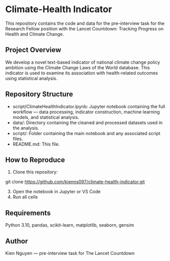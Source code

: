 # Climate-Health Indicator

This repository contains the code and data for the pre-interview task for the Research Fellow position with the Lancet Countdown: Tracking Progress on Health and Climate Change.

## Project Overview

We develop a novel text-based indicator of national climate change policy ambition using the Climate Change Laws of the World database. This indicator is used to examine its association with health-related outcomes using statistical analysis.

## Repository Structure

- script/ClimateHealthIndicator.ipynb: Jupyter notebook containing the full workflow — data processing, indicator construction, machine learning models, and statistical analysis.
- data/: Directory containing the cleaned and processed datasets used in the analysis.
- script/: Folder containing the main notebook and any associated script files.
- README.md: This file.

## How to Reproduce

1. Clone this repository:

git clone https://github.com/kienns097/climate-health-indicator.git

3. Open the notebook in Jupyter or VS Code
4. Run all cells

## Requirements

Python 3.10, pandas, scikit-learn, matplotlib, seaborn, gensim

## Author

Kien Nguyen — pre-interview task for The Lancet Countdown

